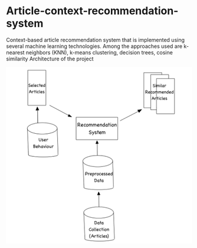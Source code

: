 # Article-context-recommendation-system
Context-based article recommendation system that is implemented using several machine learning technologies. Among the approaches used are k-nearest neighbors (KNN), k-means clustering, decision trees, cosine similarity
 Architecture of the project
 
 ![Bayan Robot](images/ARCH2_page-0001.jpg)

